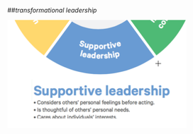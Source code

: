 <!-- .slide: data-background="resources/footer.svg" data-background-size="contain" data-background-position="bottom"  -->

##_transformational leadership_

<img class="plain" width="80%" height="80%" src="resources/supportive-leadership.png" />


<br/>
<br/>
<br/>
<br/>
<br/>
<br/>
<br/>
<br/>
<br/>
<br/>
<br/>
<br/>
<br/>
<br/>
<br/>
<br/>
<br/>
<br/>

<aside class="notes">
  <p>
  </p>
  <p>
  </p>
</aside>
